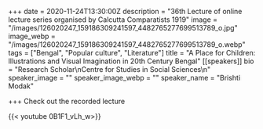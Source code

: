 +++
date = 2020-11-24T13:30:00Z
description = "36th Lecture of online lecture series organised by Calcutta Comparatists 1919"
image = "/images/126020247_159186309241597_4482765277699513789_o.jpg"
image_webp = "/images/126020247_159186309241597_4482765277699513789_o.webp"
tags = ["Bengal", "Popular culture", "Literature"]
title = "A Place for Children: Illustrations and Visual Imagination in 20th Century Bengal"
[[speakers]]
bio = "Research Scholar\nCentre for Studies in Social Sciences\n"
speaker_image = ""
speaker_image_webp = ""
speaker_name = "Brishti Modak"

+++
Check out the recorded lecture

{{< youtube 0B1F1_vLh_w>}}